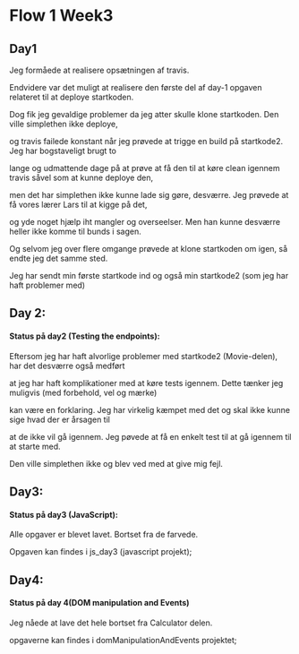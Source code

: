 Flow 1 Week3
============

Day1
----

Jeg formåede at realisere opsætningen af travis.

Endvidere var det muligt at realisere den første del af day-1 opgaven
relateret til at deploye startkoden.

Dog fik jeg gevaldige problemer da jeg atter skulle klone startkoden.
Den ville simplethen ikke deploye,

og travis failede konstant når jeg prøvede at trigge en build på
startkode2. Jeg har bogstaveligt brugt to

lange og udmattende dage på at prøve at få den til at køre clean igennem
travis såvel som at kunne deploye den,

men det har simplethen ikke kunne lade sig gøre, desværre. Jeg prøvede
at få vores lærer Lars til at kigge på det,

og yde noget hjælp iht mangler og overseelser. Men han kunne desværre
heller ikke komme til bunds i sagen.

Og selvom jeg over flere omgange prøvede at klone startkoden om igen, så
endte jeg det samme sted.

Jeg har sendt min første startkode ind og også min startkode2 (som jeg
har haft problemer med)

Day 2:
------

#### Status på day2 (Testing the endpoints):

Eftersom jeg har haft alvorlige problemer med startkode2 (Movie-delen),
har det desværre også medført

at jeg har haft komplikationer med at køre tests igennem. Dette tænker
jeg muligvis (med forbehold, vel og mærke)

kan være en forklaring. Jeg har virkelig kæmpet med det og skal ikke
kunne sige hvad der er årsagen til

at de ikke vil gå igennem. Jeg pøvede at få en enkelt test til at gå
igennem til at starte med.

Den ville simplethen ikke og blev ved med at give mig fejl.

Day3:
-----

#### Status på day3 (JavaScript):

Alle opgaver er blevet lavet. Bortset fra de farvede.

Opgaven kan findes i js\_day3 (javascript projekt);

Day4:
-----

#### Status på day 4(DOM manipulation and Events)

Jeg nåede at lave det hele bortset fra Calculator delen.

opgaverne kan findes i domManipulationAndEvents projektet;

